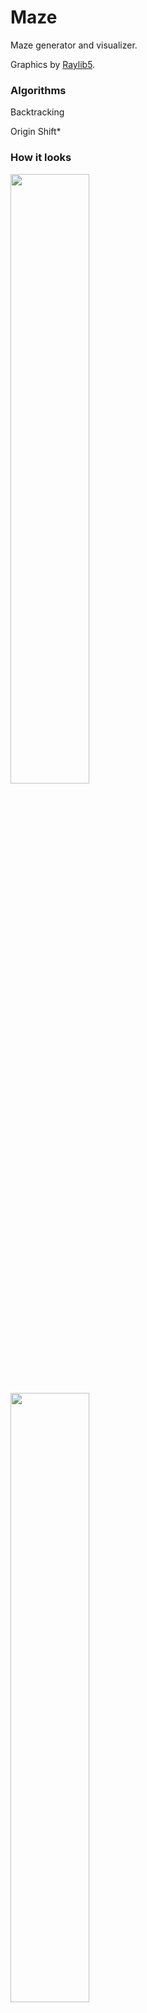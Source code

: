 # Maze
Maze generator and visualizer.

Graphics by [Raylib5](https://github.com/raysan5/raylib).

### Algorithms
Backtracking

Origin Shift*

### How it looks
<img src="https://github.com/user-attachments/assets/37d72780-e90a-478e-8d8a-ababd4beae73" style="width:50%; height:auto;">

<img src="https://github.com/user-attachments/assets/8bdfddef-3e10-4612-8f0d-48d656fb8b50" style="width:50%; height:auto;">

